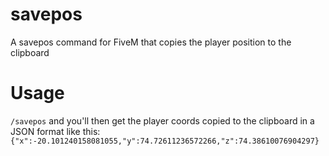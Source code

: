 # savepos
A savepos command for FiveM that copies the player position to the clipboard

# Usage
`/savepos` and you'll then get the player coords copied to the clipboard in a JSON format like this: `{"x":-20.101240158081055,"y":74.72611236572266,"z":74.38610076904297}`
